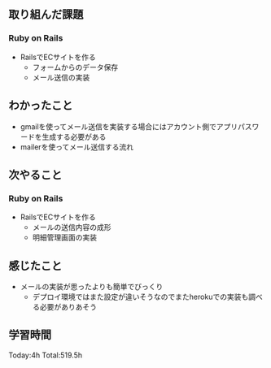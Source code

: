 ## 取り組んだ課題
### Ruby on Rails
- RailsでECサイトを作る
  - フォームからのデータ保存
  - メール送信の実装
## わかったこと
- gmailを使ってメール送信を実装する場合にはアカウント側でアプリパスワードを生成する必要がある
- mailerを使ってメール送信する流れ
## 次やること
### Ruby on Rails
- RailsでECサイトを作る
  - メールの送信内容の成形
  - 明細管理画面の実装
## 感じたこと
- メールの実装が思ったよりも簡単でびっくり
  - デプロイ環境ではまた設定が違いそうなのでまたherokuでの実装も調べる必要がありあそう
## 学習時間
Today:4h Total:519.5h